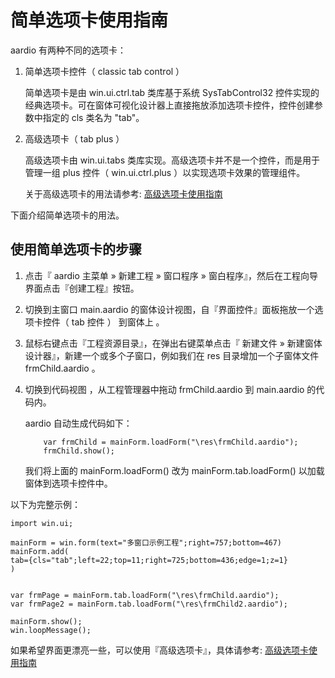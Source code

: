 # 简单选项卡使用指南

aardio 有两种不同的选项卡：

1. 简单选项卡控件（ classic tab control  ）

    简单选项卡是由 win.ui.ctrl.tab 类库基于系统 SysTabControl32 控件实现的经典选项卡。可在窗体可视化设计器上直接拖放添加选项卡控件，控件创建参数中指定的 cls 类名为 "tab"。

2. 高级选项卡（ tab plus ）

    高级选项卡由 win.ui.tabs 类库实现。高级选项卡并不是一个控件，而是用于管理一组 plus 控件（ win.ui.ctrl.plus ）以实现选项卡效果的管理组件。

    关于高级选项卡的用法请参考: [高级选项卡使用指南](../tabs/_.md)

下面介绍简单选项卡的用法。

## 使用简单选项卡的步骤
 
1. 点击『 aardio 主菜单 » 新建工程 » 窗口程序 » 窗白程序』，然后在工程向导界面点击『创建工程』按钮。  

2. 切换到主窗口 main.aardio 的窗体设计视图，自『界面控件』面板拖放一个选项卡控件（ tab 控件 ） 到窗体上 。
  
3. 鼠标右键点击『工程资源目录』，在弹出右键菜单点击『 新建文件 » 新建窗体设计器』，新建一个或多个子窗口，例如我们在 res 目录增加一个子窗体文件 frmChild.aardio 。  

4. 切换到代码视图 ，从工程管理器中拖动 frmChild.aardio 到 main.aardio 的代码内。  
   
	aardio 自动生成代码如下：  

	```aardio
		var frmChild = mainForm.loadForm("\res\frmChild.aardio");  
		frmChild.show();   
	```
  
	我们将上面的 mainForm.loadForm() 改为 mainForm.tab.loadForm() 以加载窗体到选项卡控件中。  
  
以下为完整示例： 

```aardio
import win.ui;  

mainForm = win.form(text="多窗口示例工程";right=757;bottom=467)  
mainForm.add(  
tab={cls="tab";left=22;top=11;right=725;bottom=436;edge=1;z=1}  
)  


var frmPage = mainForm.tab.loadForm("\res\frmChild.aardio");     
var frmPage2 = mainForm.tab.loadForm("\res\frmChild2.aardio");    

mainForm.show();  
win.loopMessage();
```

如果希望界面更漂亮一些，可以使用『高级选项卡』，具体请参考: [高级选项卡使用指南](../tabs/_.md)